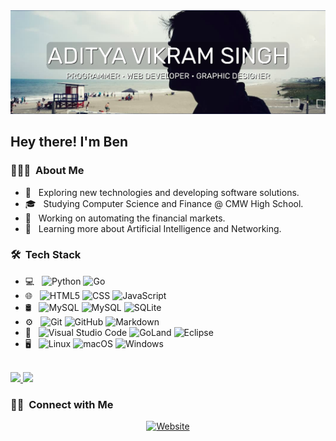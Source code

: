 <img src="https://raw.githubusercontent.com/AVS1508/AVS1508/master/assets/Aditya%20Vikram%20Singh%20Banner.png">

<h2> Hey there! I'm Ben</h2>

<h3> 👨🏻‍💻 &nbsp;About Me </h3>

- 🤔 &nbsp; Exploring new technologies and developing software solutions.
- 🎓 &nbsp; Studying Computer Science and Finance @ CMW High School.
- 💼 &nbsp; Working on automating the financial markets.
- 🌱 &nbsp; Learning more about Artificial Intelligence and Networking.

<h3> 🛠 &nbsp;Tech Stack</h3>

- 💻 &nbsp;
  ![Python](https://img.shields.io/badge/-Python-333333?style=flat&logo=python)
  ![Go](https://img.shields.io/badge/-Golang-333333?style=flat&logo=go)
- 🌐 &nbsp;
  ![HTML5](https://img.shields.io/badge/-HTML5-333333?style=flat&logo=HTML5)
  ![CSS](https://img.shields.io/badge/-CSS-333333?style=flat&logo=CSS3&logoColor=1572B6)
  ![JavaScript](https://img.shields.io/badge/-JavaScript-333333?style=flat&logo=javascript)
- 🛢 &nbsp;
  ![MySQL](https://img.shields.io/badge/-MySQL-333333?style=flat&logo=mysql)
  ![MySQL](https://img.shields.io/badge/-PostgreSQL-333333?style=flat&logo=postgresql)
  ![SQLite](https://img.shields.io/badge/-SQLite-333333?style=flat&logo=sqlite)
- ⚙️ &nbsp;
  ![Git](https://img.shields.io/badge/-Git-333333?style=flat&logo=git)
  ![GitHub](https://img.shields.io/badge/-GitHub-333333?style=flat&logo=github)
  ![Markdown](https://img.shields.io/badge/-Markdown-333333?style=flat&logo=markdown)
- 🔧 &nbsp;
  ![Visual Studio Code](https://img.shields.io/badge/-Visual%20Studio%20Code-333333?style=flat&logo=visual-studio-code&logoColor=007ACC)
  ![GoLand](https://img.shields.io/badge/-GoLand-333333?style=flat&logo=goland)
  ![Eclipse](https://img.shields.io/badge/-Eclipse-333333?style=flat&logo=eclipse-ide&logoColor=2C2255)
- 🖥 &nbsp;
  ![Linux](https://img.shields.io/badge/-Linux-333333?style=flat&logo=linux)
  ![macOS](https://img.shields.io/badge/-macOS-333333?style=flat&logo=macos)
  ![Windows](https://img.shields.io/badge/-Windows-333333?style=flat&logo=windows)

<br/>

<a href="https://github.com/zLeki">
  <img height="180em" src="https://github-readme-stats.vercel.app/api?username=zLeki&theme=buefy&show_icons=true" />
  <img height="180em" src="https://github-readme-stats.vercel.app/api/top-langs/?username=zLeki&theme=buefy&layout=compact" />
</a>

<br/>

<h3> 🤝🏻 &nbsp;Connect with Me </h3>

<p align="center">
<a href="https://www.linkedin.com/in/benjamin-sabella-7b007b259/"><img alt="Website" src="https://img.shields.io/badge/Website-www.lekech.com-blue?style=flat-square&logo=google-chrome"></a>
